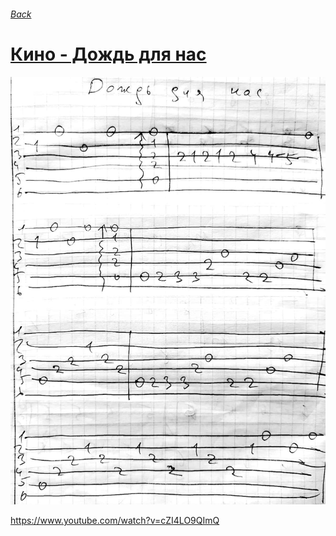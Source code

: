 ###### [Back](../Readme.md)
# [Кино - Дождь для нас](text.md)
![](0.jpg)

https://www.youtube.com/watch?v=cZI4LO9QImQ
